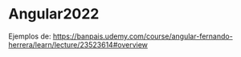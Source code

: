 # Angular2022
Ejemplos de: https://banpais.udemy.com/course/angular-fernando-herrera/learn/lecture/23523614#overview
